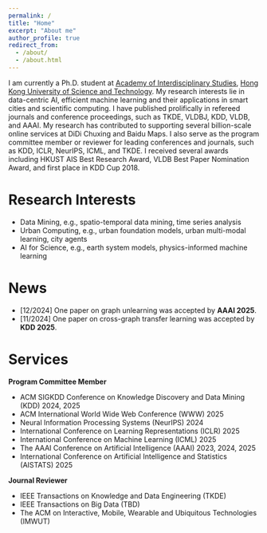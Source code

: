 ```yaml
---
permalink: /
title: "Home"
excerpt: "About me"
author_profile: true
redirect_from:
  - /about/
  - /about.html
---
```


I am currently a Ph.D. student at [Academy of Interdisciplinary Studies](https://ais.hkust.edu.hk/), [Hong Kong University of Science and Technology](https://hkust.edu.hk/). My research interests lie in data-centric AI, efficient machine learning and their applications in smart cities and scientific computing. I have published prolifically in refereed journals and conference proceedings, such as TKDE, VLDBJ, KDD, VLDB, and AAAI. My research has contributed to supporting several billion-scale online services at DiDi Chuxing and Baidu Maps. I also serve as the program committee member or reviewer for leading conferences and journals, such as KDD, ICLR, NeurIPS, ICML, and TKDE. I received several awards including HKUST AIS Best Research Award, VLDB Best Paper Nomination Award, and first place in KDD Cup 2018.

# Research Interests
* Data Mining, e.g., spatio-temporal data mining, time series analysis
* Urban Computing, e.g., urban foundation models, urban multi-modal learning, city agents
* AI for Science, e.g., earth system models, physics-informed machine learning

# News

- \[12/2024\] One paper on graph unlearning was accepted by **AAAI 2025**.
- \[11/2024\] One paper on cross-graph transfer learning was accepted by **KDD 2025**.

# Services
**Program Committee Member**
* ACM SIGKDD Conference on Knowledge Discovery and Data Mining (KDD) 2024, 2025
* ACM International World Wide Web Conference (WWW) 2025
* Neural Information Processing Systems (NeurIPS) 2024
* International Conference on Learning Representations (ICLR) 2025
* International Conference on Machine Learning (ICML) 2025
* The AAAI Conference on Artificial Intelligence (AAAI) 2023, 2024, 2025
* International Conference on Artificial Intelligence and Statistics (AISTATS) 2025

**Journal Reviewer**
* IEEE Transactions on Knowledge and Data Engineering (TKDE)
* IEEE Transactions on Big Data (TBD)
* The ACM on Interactive, Mobile, Wearable and Ubiquitous Technologies (IMWUT)
